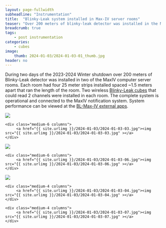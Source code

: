 ```yaml
---
layout: page-fullwidth
subheadline: "Instrumentation"
title:  "Blinky-Leak system installed in Max-IV server rooms"
teaser: "Over 200 meters of blinky-leak detector was installed in the Max-IV server rooms"
breadcrumb: true
tags:
    - post instrumentation
categories:
    - cubes
image:
    thumb: 2024-01-03/2024-01-03-01_thumb.jpg
header: no
---
```

During two days of the 2023-2024 Winter shutdown over 200 meters of Blinky-Leak detector was installed in two of the MaxIV computer server rooms. Each room had four 25 meter strips installed spaced ~1.5 meters apart that ran the length of the room. Two wireless [Blinky-Leak cubes](https://github.com/Blinky-Lite/blinky-leak-cube) that could read 2 channels were installed in each room. The complete system is operational and connected to the MaxIV notification system. System performance can be viewed at the [BL-Max-IV external apps](https://www.bl-maxiv.se/).

<div class="row t30">
    <div class="medium-6 columns">
        <a href="{{ site.urlimg }}/2024-01-03/2024-01-03-01.jpg"><img src="{{ site.urlimg }}/2024-01-03/2024-01-03-01.jpg" ></a>
    </div>

    <div class="medium-6 columns">
         <a href="{{ site.urlimg }}/2024-01-03/2024-01-03-03.jpg"><img src="{{ site.urlimg }}/2024-01-03/2024-01-03-03.jpg" ></a>
    </div>
</div>
<div class="row t30">
    <div class="medium-6 columns">
         <a href="{{ site.urlimg }}/2024-01-03/2024-01-03-05.jpg"><img src="{{ site.urlimg }}/2024-01-03/2024-01-03-05.jpg" ></a>
    </div>

    <div class="medium-6 columns">
         <a href="{{ site.urlimg }}/2024-01-03/2024-01-03-06.jpg"><img src="{{ site.urlimg }}/2024-01-03/2024-01-03-06.jpg" ></a>
    </div>
</div>
<div class="row t30">
    <div class="medium-4 columns">
         <a href="{{ site.urlimg }}/2024-01-03/2024-01-03-02.jpg"><img src="{{ site.urlimg }}/2024-01-03/2024-01-03-02.jpg" ></a>
    </div>

    <div class="medium-4 columns">
         <a href="{{ site.urlimg }}/2024-01-03/2024-01-03-04.jpg"><img src="{{ site.urlimg }}/2024-01-03/2024-01-03-04.jpg" ></a>
    </div>
 
    <div class="medium-4 columns">
         <a href="{{ site.urlimg }}/2024-01-03/2024-01-03-07.jpg"><img src="{{ site.urlimg }}/2024-01-03/2024-01-03-07.jpg" ></a>
    </div>
</div>
